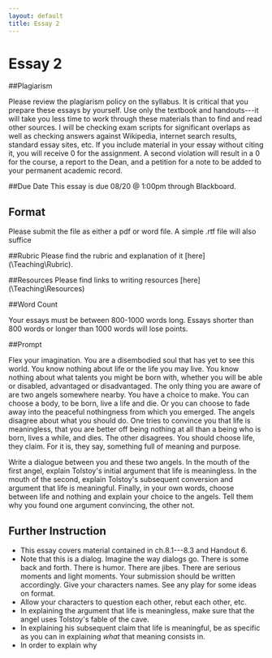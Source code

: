 ```yaml
---
layout: default
title: Essay 2
---
```


# Essay 2 #

##Plagiarism

Please review the plagiarism policy on the syllabus. It is critical that you prepare these essays by yourself. Use only the textbook and handouts---it will take you less time to work through these materials than to find and read other sources. I will be checking exam scripts for significant overlaps as well as checking answers against Wikipedia, internet search results, standard essay sites, etc. If you include material in your essay without citing it, you will receive 0 for the assignment. A second violation will result in a 0 for the course, a report to the Dean, and a petition for a note to be added to your permanent academic record. 

##Due Date
This essay is due 08/20 @ 1:00pm through Blackboard. 

## Format
Please submit the file as either a pdf or word file. A simple .rtf file will also suffice

##Rubric
Please find the rubric and explanation of it [here](\Teaching\Rubric\).

##Resources
Please find links to writing resources [here](\Teaching\Resources\)

##Word Count

Your essays must be between 800-1000 words long. Essays shorter than 800 words or longer than 1000 words will lose points. 

##Prompt 

Flex your imagination. You are a disembodied soul that has yet to see this world. You know nothing about life or the life you may live. You know nothing about what talents you might be born with, whether you will be able or disabled, advantaged or disadvantaged. The only thing you are aware of are two angels somewhere nearby. You have a choice to make. You can choose a body, to be born, live a life and die. Or you can choose to fade away into the peaceful nothingness from which you emerged. The angels disagree about what you should do. One tries to convince you that life is meaningless, that you are better off being nothing at all than a being who is born, lives a while, and dies. The other disagrees. You should choose life, they claim. For it is, they say, something full of meaning and purpose. 

Write a dialogue between you and these two angels. In the mouth of the first angel, explain Tolstoy's initial argument that life is meaningless. In the mouth of the second, explain Tolstoy's subsequent conversion and argument that life is meaningful. Finally, in your own words, choose between life and nothing and explain your choice to the angels. Tell them why you found one argument convincing, the other not. 


## Further Instruction

+ This essay covers material contained in ch.8.1---8.3 and Handout 6. 
+ Note that this is a dialog. Imagine the way dialogs go. There is some back and forth. There is humor. There are jibes. There are serious moments and light moments. Your submission should be written accordingly. Give your characters names.  See any play for some ideas on format. 
+ Allow your characters to question each other, rebut each other, etc.
+ In explaining the argument that life is meaningless, make sure that the angel uses Tolstoy's fable of the cave. 
+ In explaining his subsequent claim that life is meaningful, be as specific as you can in explaining *what* that meaning consists in. 
+ In order to explain why   




